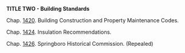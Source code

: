 **TITLE TWO - Building Standards**

Chap. [1420](5640d1f0.html). Building Construction and Property
Maintenance Codes.

Chap. [1424](56d12739.html). Insulation Recommendations.

Chap. [1426](56f978f4.html). Springboro Historical Commission.
(Repealed)
